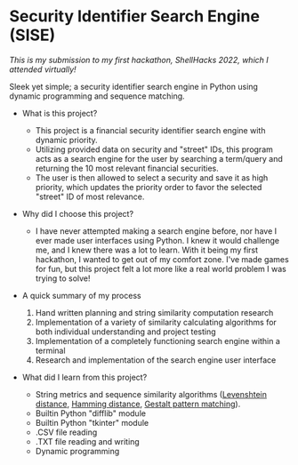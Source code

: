 # Security Identifier Search Engine (SISE)

_This is my submission to my first hackathon, ShellHacks 2022, which I attended virtually!_

Sleek yet simple; a security identifier search engine in Python using dynamic programming and sequence matching.

- What is this project?
  - This project is a financial security identifier search engine with dynamic priority.
  - Utilizing provided data on security and "street" IDs, this program acts as a search engine for the user by searching a term/query and returning the 10 most relevant financial securities.
  - The user is then allowed to select a security and save it as high priority, which updates the priority order to favor the selected "street" ID of most relevance.

- Why did I choose this project?
  - I have never attempted making a search engine before, nor have I ever made user interfaces using Python. I knew it would challenge me, and I knew there was a lot to learn. With it being my first hackathon, I wanted to get out of my comfort zone. I've made games for fun, but this project felt a lot more like a real world problem I was trying to solve!

- A quick summary of my process
  1. Hand written planning and string similarity computation research
  2. Implementation of a variety of similarity calculating algorithms for both individual understanding and project testing
  5. Implementation of a completely functioning search engine within a terminal
  6. Research and implementation of the search engine user interface

- What did I learn from this project?
  - String metrics and sequence similarity algorithms ([Levenshtein distance](https://en.wikipedia.org/wiki/Levenshtein_distance), [Hamming distance](https://en.wikipedia.org/wiki/Hamming_distance), [Gestalt pattern matching](https://en.wikipedia.org/wiki/Gestalt_Pattern_Matching)).
  - Builtin Python "difflib" module
  - Builtin Python "tkinter" module
  - .CSV file reading
  - .TXT file reading and writing
  - Dynamic programming
